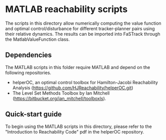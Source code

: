 # MATLAB reachability scripts
The scripts in this directory allow numerically computing the value function and optimal control/disturbance for different tracker-planner pairs using their relative dynamics.
The results can be imported into FaSTrack through the MatlabValueFunction class.

## Dependencies
The MATLAB scripts in this folder require MATLAB and depend on the following repositories.
- helperOC, an optimal control toolbox for Hamilton-Jacobi Reachability Analysis (https://github.com/HJReachability/helperOC.git)
- The Level Set Methods Toolbox by Ian Mitchell (https://bitbucket.org/ian_mitchell/toolboxls).

## Quick-start guide
To begin using the MATLAB scripts in this directory, please refer to the "Introduction to Reachability Code" pdf in the helperOC repository.
